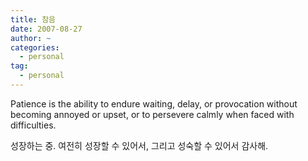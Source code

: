 ```yaml
---
title: 참음
date: 2007-08-27
author: ~
categories:
  - personal
tag:
  - personal
---
```




Patience is the ability to endure waiting, delay, or provocation without becoming annoyed or upset, or to persevere calmly when faced with difficulties. 

성장하는 중.
여전히 성장할 수 있어서, 그리고 성숙할 수 있어서 감사해.


 






